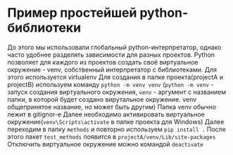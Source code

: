 # Пример простейшей python-библиотеки 

До этого мы использовали глобальный python-интерпретатор, однако часто удобнее разделять зависимости для разных проектов.
Python позволяет для каждого из проектов создать своё виртуальное окружение - venv, собственный интерпретатор с библиотеками. Для этого используется virtualenv
Для создания в папке проекта(projectA и projectB) используем команду `python -m venv venv` (`python -m venv` - запуск создания виртуального окружения, `venv` - аргумент с названием папки, в которой будет создано вирутальное окружение. venv общепринятое название, но может быть другим)
Папка venv обычно лежит в gitignor-е
Далее необходимо активировать виртуальное окружение(`venv\Scripts\activate` в папке проекта для Windows)
Далее переходим в папку `methods` и повторно используем `pip install .`
После этого пакет `test_methods` появится в `projectA/venv/Lib/site-packages`
Отключить виртуальное окружение можно командой `deactivate`
